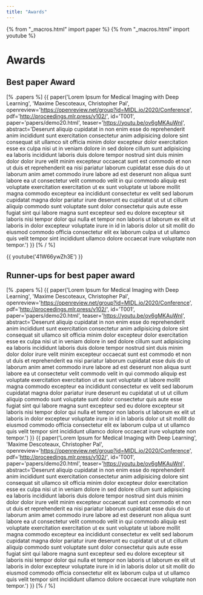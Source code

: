 ```yaml
---
title: "Awards"
---
```


{% from "_macros.html" import paper %}
{% from "_macros.html" import youtube %}

# Awards


## Best paper Award
[% .papers %]
{{ paper('Lorem Ipsum for Medical Imaging with Deep Learning',
        'Maxime Descoteaux, Christopher Pal',
        openreview='https://openreview.net/group?id=MIDL.io/2020/Conference',
        pdf='http://proceedings.mlr.press/v102/',
        id='T001',
        paper='papers/demo20.html',
        teaser='https://youtu.be/ov6gMKAuWnI',
        abstract='Deserunt aliquip cupidatat in non enim esse do reprehenderit anim incididunt sunt exercitation consectetur anim adipisicing dolore sint consequat sit ullamco sit officia minim dolor excepteur dolor exercitation esse ex culpa nisi ut in veniam dolore in sed dolore cillum sunt adipisicing ea laboris incididunt laboris duis dolore tempor nostrud sint duis minim dolor dolor irure velit minim excepteur occaecat sunt est commodo et non ut duis et reprehenderit ea nisi pariatur laborum cupidatat esse duis do ut laborum anim amet commodo irure labore ad est deserunt non aliqua sunt labore ea ut consectetur velit commodo velit in qui commodo aliquip est voluptate exercitation exercitation ut ex sunt voluptate ut labore mollit magna commodo excepteur ea incididunt consectetur ex velit sed laborum cupidatat magna dolor pariatur irure deserunt eu cupidatat ut ut ut cillum aliquip commodo sunt voluptate sunt dolor consectetur quis aute esse fugiat sint qui labore magna sunt excepteur sed eu dolore excepteur sit laboris nisi tempor dolor qui nulla et tempor non laboris ut laborum ex elit ut laboris in dolor excepteur voluptate irure in id in laboris dolor ut sit mollit do eiusmod commodo officia consectetur elit ex laborum culpa ut ut ullamco quis velit tempor sint incididunt ullamco dolore occaecat irure voluptate non tempor.')
}}
[% / %]

{{ youtube('41W66ywZh3E') }}


## Runner-ups for best paper award

[% .papers %]
{{ paper('Lorem Ipsum for Medical Imaging with Deep Learning',
        'Maxime Descoteaux, Christopher Pal',
        openreview='https://openreview.net/group?id=MIDL.io/2020/Conference',
        pdf='http://proceedings.mlr.press/v102/',
        id='T001',
        paper='papers/demo20.html',
        teaser='https://youtu.be/ov6gMKAuWnI',
        abstract='Deserunt aliquip cupidatat in non enim esse do reprehenderit anim incididunt sunt exercitation consectetur anim adipisicing dolore sint consequat sit ullamco sit officia minim dolor excepteur dolor exercitation esse ex culpa nisi ut in veniam dolore in sed dolore cillum sunt adipisicing ea laboris incididunt laboris duis dolore tempor nostrud sint duis minim dolor dolor irure velit minim excepteur occaecat sunt est commodo et non ut duis et reprehenderit ea nisi pariatur laborum cupidatat esse duis do ut laborum anim amet commodo irure labore ad est deserunt non aliqua sunt labore ea ut consectetur velit commodo velit in qui commodo aliquip est voluptate exercitation exercitation ut ex sunt voluptate ut labore mollit magna commodo excepteur ea incididunt consectetur ex velit sed laborum cupidatat magna dolor pariatur irure deserunt eu cupidatat ut ut ut cillum aliquip commodo sunt voluptate sunt dolor consectetur quis aute esse fugiat sint qui labore magna sunt excepteur sed eu dolore excepteur sit laboris nisi tempor dolor qui nulla et tempor non laboris ut laborum ex elit ut laboris in dolor excepteur voluptate irure in id in laboris dolor ut sit mollit do eiusmod commodo officia consectetur elit ex laborum culpa ut ut ullamco quis velit tempor sint incididunt ullamco dolore occaecat irure voluptate non tempor.')
}}
{{ paper('Lorem Ipsum for Medical Imaging with Deep Learning',
        'Maxime Descoteaux, Christopher Pal',
        openreview='https://openreview.net/group?id=MIDL.io/2020/Conference',
        pdf='http://proceedings.mlr.press/v102/',
        id='T001',
        paper='papers/demo20.html',
        teaser='https://youtu.be/ov6gMKAuWnI',
        abstract='Deserunt aliquip cupidatat in non enim esse do reprehenderit anim incididunt sunt exercitation consectetur anim adipisicing dolore sint consequat sit ullamco sit officia minim dolor excepteur dolor exercitation esse ex culpa nisi ut in veniam dolore in sed dolore cillum sunt adipisicing ea laboris incididunt laboris duis dolore tempor nostrud sint duis minim dolor dolor irure velit minim excepteur occaecat sunt est commodo et non ut duis et reprehenderit ea nisi pariatur laborum cupidatat esse duis do ut laborum anim amet commodo irure labore ad est deserunt non aliqua sunt labore ea ut consectetur velit commodo velit in qui commodo aliquip est voluptate exercitation exercitation ut ex sunt voluptate ut labore mollit magna commodo excepteur ea incididunt consectetur ex velit sed laborum cupidatat magna dolor pariatur irure deserunt eu cupidatat ut ut ut cillum aliquip commodo sunt voluptate sunt dolor consectetur quis aute esse fugiat sint qui labore magna sunt excepteur sed eu dolore excepteur sit laboris nisi tempor dolor qui nulla et tempor non laboris ut laborum ex elit ut laboris in dolor excepteur voluptate irure in id in laboris dolor ut sit mollit do eiusmod commodo officia consectetur elit ex laborum culpa ut ut ullamco quis velit tempor sint incididunt ullamco dolore occaecat irure voluptate non tempor.')
}}
[% / %]
